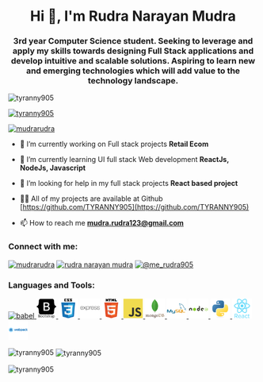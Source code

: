 <h1 align="center">Hi 👋, I'm Rudra Narayan Mudra</h1>
<h3 align="center">3rd year Computer Science student. Seeking to leverage and apply my skills towards designing Full Stack applications and develop intuitive and scalable solutions. Aspiring to learn new and emerging technologies which will add value to the technology landscape.</h3>

<p align="left"> <img src="https://komarev.com/ghpvc/?username=tyranny905&label=Profile%20views&color=0e75b6&style=flat" alt="tyranny905" /> </p>

<p align="left"> <a href="https://github.com/ryo-ma/github-profile-trophy"><img src="https://github-profile-trophy.vercel.app/?username=tyranny905" alt="tyranny905" /></a> </p>

<p align="left"> <a href="https://twitter.com/mudrarudra" target="blank"><img src="https://img.shields.io/twitter/follow/mudrarudra?logo=twitter&style=for-the-badge" alt="mudrarudra" /></a> </p>

- 🔭 I’m currently working on Full stack projects **Retail Ecom**

- 🌱 I’m currently learning UI full stack Web development **ReactJs, NodeJs, Javascript**

- 🤝 I’m looking for help in my full stack projects **React based project**

- 👨‍💻 All of my projects are available at Github [https://github.com/TYRANNY905](https://github.com/TYRANNY905)

- 📫 How to reach me **mudra.rudra123@gmail.com**

<h3 align="left">Connect with me:</h3>
<p align="left">
<a href="https://twitter.com/mudrarudra" target="blank"><img align="center" src="https://raw.githubusercontent.com/rahuldkjain/github-profile-readme-generator/master/src/images/icons/Social/twitter.svg" alt="mudrarudra" height="30" width="40" /></a>
<a href="https://linkedin.com/in/rudra narayan mudra" target="blank"><img align="center" src="https://raw.githubusercontent.com/rahuldkjain/github-profile-readme-generator/master/src/images/icons/Social/linked-in-alt.svg" alt="rudra narayan mudra" height="30" width="40" /></a>
<a href="https://instagram.com/@me_rudra905" target="blank"><img align="center" src="https://raw.githubusercontent.com/rahuldkjain/github-profile-readme-generator/master/src/images/icons/Social/instagram.svg" alt="@me_rudra905" height="30" width="40" /></a>
</p>

<h3 align="left">Languages and Tools:</h3>
<p align="left"> <a href="https://babeljs.io/" target="_blank" rel="noreferrer"> <img src="https://www.vectorlogo.zone/logos/babeljs/babeljs-icon.svg" alt="babel" width="40" height="40"/> </a> <a href="https://getbootstrap.com" target="_blank" rel="noreferrer"> <img src="https://raw.githubusercontent.com/devicons/devicon/master/icons/bootstrap/bootstrap-plain-wordmark.svg" alt="bootstrap" width="40" height="40"/> </a> <a href="https://www.w3schools.com/css/" target="_blank" rel="noreferrer"> <img src="https://raw.githubusercontent.com/devicons/devicon/master/icons/css3/css3-original-wordmark.svg" alt="css3" width="40" height="40"/> </a> <a href="https://expressjs.com" target="_blank" rel="noreferrer"> <img src="https://raw.githubusercontent.com/devicons/devicon/master/icons/express/express-original-wordmark.svg" alt="express" width="40" height="40"/> </a> <a href="https://www.w3.org/html/" target="_blank" rel="noreferrer"> <img src="https://raw.githubusercontent.com/devicons/devicon/master/icons/html5/html5-original-wordmark.svg" alt="html5" width="40" height="40"/> </a> <a href="https://developer.mozilla.org/en-US/docs/Web/JavaScript" target="_blank" rel="noreferrer"> <img src="https://raw.githubusercontent.com/devicons/devicon/master/icons/javascript/javascript-original.svg" alt="javascript" width="40" height="40"/> </a> <a href="https://www.mongodb.com/" target="_blank" rel="noreferrer"> <img src="https://raw.githubusercontent.com/devicons/devicon/master/icons/mongodb/mongodb-original-wordmark.svg" alt="mongodb" width="40" height="40"/> </a> <a href="https://www.mysql.com/" target="_blank" rel="noreferrer"> <img src="https://raw.githubusercontent.com/devicons/devicon/master/icons/mysql/mysql-original-wordmark.svg" alt="mysql" width="40" height="40"/> </a> <a href="https://nodejs.org" target="_blank" rel="noreferrer"> <img src="https://raw.githubusercontent.com/devicons/devicon/master/icons/nodejs/nodejs-original-wordmark.svg" alt="nodejs" width="40" height="40"/> </a> <a href="https://www.python.org" target="_blank" rel="noreferrer"> <img src="https://raw.githubusercontent.com/devicons/devicon/master/icons/python/python-original.svg" alt="python" width="40" height="40"/> </a> <a href="https://reactjs.org/" target="_blank" rel="noreferrer"> <img src="https://raw.githubusercontent.com/devicons/devicon/master/icons/react/react-original-wordmark.svg" alt="react" width="40" height="40"/> </a> <a href="https://webpack.js.org" target="_blank" rel="noreferrer"> <img src="https://raw.githubusercontent.com/devicons/devicon/d00d0969292a6569d45b06d3f350f463a0107b0d/icons/webpack/webpack-original-wordmark.svg" alt="webpack" width="40" height="40"/> </a> </p>

<p><img align="left" src="https://github-readme-stats.vercel.app/api/top-langs?username=tyranny905&show_icons=true&locale=en&layout=compact" alt="tyranny905" /></p>

<p>&nbsp;<img align="center" src="https://github-readme-stats.vercel.app/api?username=tyranny905&show_icons=true&locale=en" alt="tyranny905" /></p>

<p><img align="center" src="https://github-readme-streak-stats.herokuapp.com/?user=tyranny905&" alt="tyranny905" /></p>

